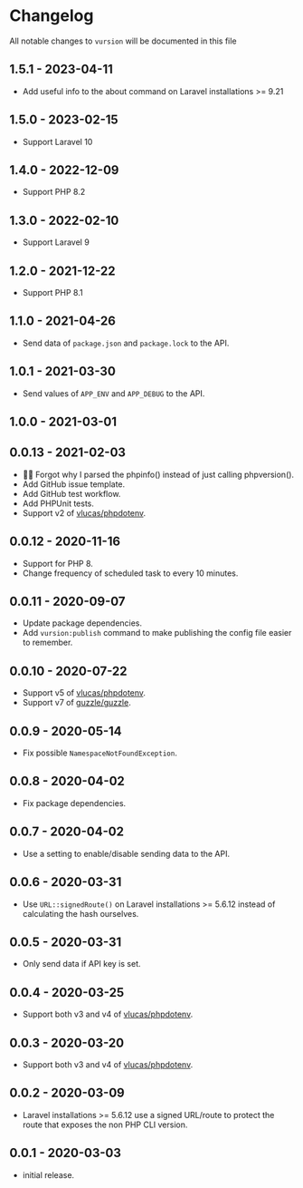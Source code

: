 # Changelog

All notable changes to `vursion` will be documented in this file

## 1.5.1 - 2023-04-11
- Add useful info to the about command on Laravel installations >= 9.21

## 1.5.0 - 2023-02-15
- Support Laravel 10

## 1.4.0 - 2022-12-09
- Support PHP 8.2

## 1.3.0 - 2022-02-10
- Support Laravel 9

## 1.2.0 - 2021-12-22
- Support PHP 8.1

## 1.1.0 - 2021-04-26
- Send data of `package.json` and `package.lock` to the API.

## 1.0.1 - 2021-03-30
- Send values of `APP_ENV` and `APP_DEBUG` to the API.

## 1.0.0 - 2021-03-01

## 0.0.13 - 2021-02-03
 - 🤷‍♂️ Forgot why I parsed the phpinfo() instead of just calling phpversion().
 - Add GitHub issue template.
 - Add GitHub test workflow.
 - Add PHPUnit tests.
 - Support v2 of [vlucas/phpdotenv](https://github.com/vlucas/phpdotenv).

## 0.0.12 - 2020-11-16
 - Support for PHP 8.
 - Change frequency of scheduled task to every 10 minutes.

## 0.0.11 - 2020-09-07

- Update package dependencies.
- Add `vursion:publish` command to make publishing the config file easier to remember.

## 0.0.10 - 2020-07-22

- Support v5 of [vlucas/phpdotenv](https://github.com/vlucas/phpdotenv).
- Support v7 of [guzzle/guzzle](https://github.com/guzzle/guzzle).

## 0.0.9 - 2020-05-14

- Fix possible `NamespaceNotFoundException`.

## 0.0.8 - 2020-04-02

- Fix package dependencies.

## 0.0.7 - 2020-04-02

- Use a setting to enable/disable sending data to the API.

## 0.0.6 - 2020-03-31

- Use `URL::signedRoute()` on Laravel installations >= 5.6.12 instead of calculating the hash ourselves.

## 0.0.5 - 2020-03-31

- Only send data if API key is set.

## 0.0.4 - 2020-03-25

- Support both v3 and v4 of [vlucas/phpdotenv](https://github.com/vlucas/phpdotenv).

## 0.0.3 - 2020-03-20

- Support both v3 and v4 of [vlucas/phpdotenv](https://github.com/vlucas/phpdotenv).

## 0.0.2 - 2020-03-09

- Laravel installations >= 5.6.12 use a signed URL/route to protect the route that exposes the non PHP CLI version.

## 0.0.1 - 2020-03-03

- initial release.
